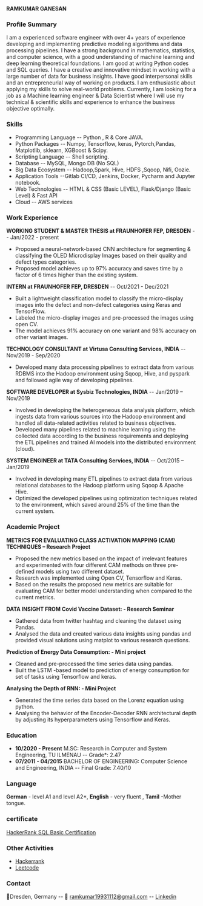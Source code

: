 #### RAMKUMAR GANESAN

### Profile Summary

I am a experienced software engineer with over 4+ years of experience developing and implementing predictive modeling algorithms and data processing pipelines. I have a strong background in mathematics, statistics, and computer science, with a good understanding of machine learning and deep learning theoretical foundations. I am good at writing Python codes and SQL queries. I have a creative and innovative mindset in working with a large number of data for business insights. I have good interpersonal skills and an entrepreneurial way of working on products. I am enthusiastic about applying my skills to solve real-world problems. Currently, I am looking for a job as a Machine learning engineer & Data Scientist where I will use my technical & scientific skills and experience to enhance the business objective optimally.

### Skills

- Programming Language -- Python , R & Core JAVA.
- Python Packages      -- Numpy, Tensorflow, keras, Pytorch,Pandas, Matplotlib, sklearn, XGBoost & Scipy.
- Scripting Language	   -- Shell scripting.
- Database    		       -- MySQL, Mongo DB (No SQL)
- Big Data Ecosystem   	-- Hadoop,Spark, Hive, HDFS ,Sqoop, Nifi, Oozie.
- Application Tools       --Gitlab CI/CD, Jenkins, Docker, Pycharm and Jupyter notebook.
- Web Technologies        -- HTML & CSS (Basic LEVEL), Flask/Django (Basic Level) & Fast API 
- Cloud                   -- AWS services


### Work Experience

**WORKING STUDENT & MASTER THESIS at FRAUNHOFER FEP, DRESDEN**   -- Jan/2022 - present
- Proposed a neural-network-based CNN architecture for segmenting & classifying the OLED Microdisplay Images based on their quality and defect types categories. 
- Proposed model achieves up to 97% accuracy and saves time by a factor of 6 times higher than the existing system.

**INTERN at FRAUNHOFER FEP, DRESDEN**   -- Oct/2021 - Dec/2021

- Built a lightweight classification model to classify the micro-display images into the defect and non-defect categories using Keras and TensorFlow.
- Labeled the micro-display images and pre-processed the images using open CV.
- The model achieves 91% accuracy on one variant and 98% accuracy on other variant images.

**TECHNOLOGY CONSULTANT at Virtusa Consulting Services, INDIA**    -- Nov/2019 - Sep/2020

- Developed many data processing pipelines to extract data from various RDBMS into the Hadoop environment using Sqoop, Hive, and pyspark and followed agile way of    developing pipelines.

**SOFTWARE DEVELOPER at Sysbiz Technologies, INDIA**    -- Jan/2019 – Nov/2019

- Involved in developing the heterogeneous data analysis platform, which ingests data from various sources into the Hadoop environment and handled all data-related activities related to business objectives.
- Developed many pipelines related to machine learning using the collected data according to the business requirements and deploying the ETL pipelines and trained AI models into the distributed environment (cloud).

**SYSTEM ENGINEER at TATA Consulting Services, INDIA**   -- Oct/2015 – Jan/2019

- Involved in developing many ETL pipelines to extract data from various relational databases to the Hadoop platform using Sqoop & Apache Hive.
- Optimized the developed pipelines using optimization techniques related to the environment, which saved around 25% of the time than the current system.


### Academic Project
**METRICS FOR EVALUATING CLASS ACTIVATION MAPPING (CAM) TECHNIQUES – Research Project**
-	Proposed the new metrics based on the impact of irrelevant features and experimented with four different CAM methods on three pre-defined models using two different dataset.
-	Research was implemented using Open CV, Tensorflow and Keras.
-	Based on the results the proposed new metrics are suitable for evaluating CAM for better model understanding when compared to the current metrics.

**DATA INSIGHT FROM Covid Vaccine Dataset:  - Research Seminar** 
-	 Gathered data from twitter hashtag and cleaning the dataset using Pandas.
-	 Analysed the data and created various data insights using pandas and provided visual solutions using matplot to various research questions. 

**Prediction of Energy Data Consumption:  - Mini project**
-	Cleaned and pre-processed the time series data using pandas.
-	Built the LSTM -based model to prediction of energy consumption for set of tasks using Tensorflow and keras.

**Analysing the Depth of RNN: - Mini Project**
-	Generated the time series data based on the Lorenz equation using python.
-	 Analysing the behavior of the Encoder-Decoder RNN architectural depth by adjusting its hyperparameters using Tensorflow and Keras.

### Education

- **10/2020 - Present**     M.SC: Research in Computer and System Engineering, TU ILMENAU       -- Grade*: 2.47
- **07/2011 - 04/2015**     BACHELOR OF ENGINEERING: Computer Science and Engineering, INDIA    -- Final Grade: 7.40/10 

### Language
**German** - level A1 and level A2*, **English** - very fluent , **Tamil** -Mother tongue.

### certificate
[HackerRank SQL Basic Certification ](https://www.hackerrank.com/certificates/db9e5d453d0d)

### Other Activities
- [Hackerrank](https://www.hackerrank.com/ramblackgroove)
- [Leetcode](https://leetcode.com/ramblackgroove/)
 
### Contact  
📍Dresden, Germany -- 📧 ramkumar19931112@gmail.com -- [Linkedin](https://www.linkedin.com/in/ram-kumar-869707a1/)
